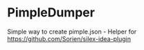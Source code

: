 # PimpleDumper
Simple way to create pimple.json - Helper for https://github.com/Sorien/silex-idea-plugin
